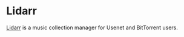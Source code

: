 # Lidarr

[Lidarr](https://github.com/Lidarr/Lidarr) is a music collection manager for Usenet and BitTorrent users.
